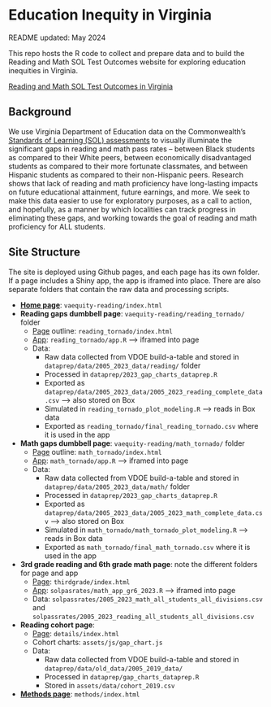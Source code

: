 
<!-- README.md is generated from README.Rmd. Please edit that file -->

# **Education Inequity in Virginia**

<!-- badges: start -->
<!-- badges: end -->

README updated: May 2024

This repo hosts the R code to collect and prepare data and to build the
Reading and Math SOL Test Outcomes website for exploring education
inequities in Virginia.

[Reading and Math SOL Test Outcomes in
Virginia](https://virginiaequitycenter.github.io/vaequity-reading/)

## Background

We use Virginia Department of Education data on the Commonwealth’s
[Standards of Learning (SOL)
assessments](https://www.doe.virginia.gov/teaching-learning-assessment/student-assessment/virginia-sol-assessment-program)
to visually illuminate the significant gaps in reading and math pass
rates – between Black students as compared to their White peers, between
economically disadvantaged students as compared to their more fortunate
classmates, and between Hispanic students as compared to their
non-Hispanic peers. Research shows that lack of reading and math
proficiency have long-lasting impacts on future educational attainment,
future earnings, and more. We seek to make this data easier to use for
exploratory purposes, as a call to action, and hopefully, as a manner by
which localities can track progress in eliminating these gaps, and
working towards the goal of reading and math proficiency for ALL
students.

## Site Structure

The site is deployed using Github pages, and each page has its own
folder. If a page includes a Shiny app, the app is iframed into place.
There are also separate folders that contain the raw data and processing
scripts.

- **[Home
  page](https://virginiaequitycenter.github.io/vaequity-reading/)**:
  `vaequity-reading/index.html`
- **Reading gaps dumbbell page**: `vaequity-reading/reading_tornado/`
  folder
  - [Page](https://virginiaequitycenter.github.io/vaequity-reading/tornado/)
    outline: `reading_tornado/index.html`
  - [App](https://virginiaequitycenter.shinyapps.io/tornado/):
    `reading_tornado/app.R` –\> iframed into page
  - Data:
    - Raw data collected from VDOE build-a-table and stored in
      `dataprep/data/2005_2023_data/reading/` folder
    - Processed in `dataprep/2023_gap_charts_dataprep.R`
    - Exported as
      `dataprep/data/2005_2023_data/2005_2023_reading_complete_data.csv`
      –\> also stored on Box
    - Simulated in `reading_tornado_plot_modeling.R` –\> reads in Box
      data
    - Exported as `reading_tornado/final_reading_tornado.csv` where it
      is used in the app
- **Math gaps dumbbell page**: `vaequity-reading/math_tornado/` folder
  - [Page](https://virginiaequitycenter.github.io/vaequity-reading/math_tornado/)
    outline: `math_tornado/index.html`
  - [App](https://virginiaequitycenter.shinyapps.io/math_tornado/):
    `math_tornado/app.R` –\> iframed into page
  - Data:
    - Raw data collected from VDOE build-a-table and stored in
      `dataprep/data/2005_2023_data/math/` folder
    - Processed in `dataprep/2023_gap_charts_dataprep.R`
    - Exported as
      `dataprep/data/2005_2023_data/2005_2023_math_complete_data.csv`
      –\> also stored on Box
    - Simulated in `math_tornado/math_tornado_plot_modeling.R` –\> reads
      in Box data
    - Exported as `math_tornado/final_math_tornado.csv` where it is used
      in the app
- **3rd grade reading and 6th grade math page**: note the different
  folders for page and app
  - [Page](https://virginiaequitycenter.github.io/vaequity-reading/thirdgrade/):
    `thirdgrade/index.html`
  - [App](https://virginiaequitycenter.shinyapps.io/solpassrates/):
    `solpasrates/math_app_gr6_2023.R` –\> iframed into page
  - Data: `solpassrates/2005_2023_math_all_students_all_divisions.csv`
    and `solpassrates/2005_2023_reading_all_students_all_divisions.csv`
- **Reading cohort page**:
  - [Page](https://virginiaequitycenter.github.io/vaequity-reading/details/):
    `details/index.html`
  - Cohort charts: `assets/js/gap_chart.js`
  - Data:
    - Raw data collected from VDOE build-a-table and stored in
      `dataprep/data/old_data/2005_2019_data/`
    - Processed in `dataprep/gap_charts_dataprep.R`
    - Stored in `assets/data/cohort_2019.csv`
- **[Methods
  page](https://virginiaequitycenter.github.io/vaequity-reading/methods/)**:
  `methods/index.html`
